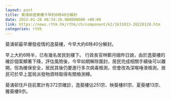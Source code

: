 ```yaml
---
layout: post
title: 葵涌邨逸葵樓今早約6時40分解封
date: 2022-01-28 06:54:26.000000000 +08:00
link: https://news.rthk.hk/rthk/ch/component/k2/1631013-20220128.htm
categories: rthk
---
```


葵涌邨最早爆發疫情的逸葵樓，今早大約6時40分解封。

早上大約6時半，已有幾名居民到樓下。
行政長官林鄭月娥昨日說，由於逸葵樓的確診個案顯著下降，評估風險後，今早如期解除圍封，居民完成相關手續後可以離開，但為確保安全，居民其後仍要進行多次病毒檢測，但會改為深喉唾液檢測，居民可於早上當局派發物資時取得有關檢測樽。

葵涌邨住戶目前累計有372宗確診，逸葵樓佔251宗、映葵樓81宗、夏葵樓13宗、雅葵樓9宗。
